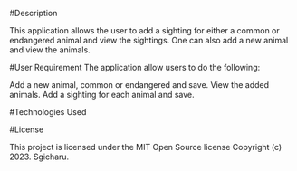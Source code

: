 #Description

This application allows the user to add a sighting for either a common or endangered animal and view the sightings. One can also add a new animal and view the animals.

#User Requirement
The application allow users to do the following:

 Add a new animal, common or endangered and save.
 View the added animals.
 Add a sighting for each animal and save.

#Technologies Used
 
#License

This project is licensed under the MIT Open Source license Copyright (c) 2023. Sgicharu.